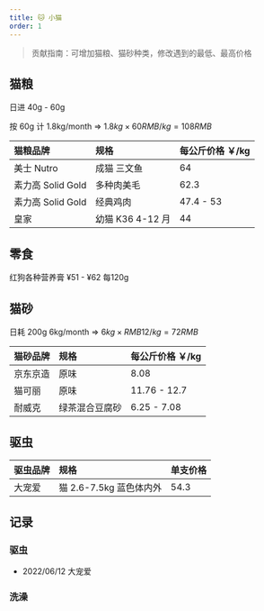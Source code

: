 ```yaml
---
title: 🐱 小猫
order: 1
---
```


> 贡献指南：可增加猫粮、猫砂种类，修改遇到的最低、最高价格

## 猫粮

日进 40g - 60g

按 60g 计 1.8kg/month => $1.8kg \times 60RMB/kg = 108RMB$

| 猫粮品牌          | 规格             | 每公斤价格 ￥/kg |
| :---------------- | :--------------- | :--------------- |
| 美士 Nutro        | 成猫 三文鱼      | 64               |
| 素力高 Solid Gold | 多种肉美毛       | 62.3             |
| 素力高 Solid Gold | 经典鸡肉         | 47.4 - 53        |
| 皇家              | 幼猫 K36 4-12 月 | 44               |

## 零食

红狗各种营养膏 ¥51 - ¥62 每120g 

## 猫砂

日耗 200g 6kg/month => $6kg \times RMB12/kg = 72RMB$

| 猫砂品牌 | 规格           | 每公斤价格 ￥/kg |
| :------- | :------------- | :--------------- |
| 京东京造 | 原味           | 8.08             |
| 猫可丽   | 原味           | 11.76 - 12.7     |
| 耐威克   | 绿茶混合豆腐砂 | 6.25 - 7.08      |

## 驱虫

| 驱虫品牌 | 规格                    | 单支价格 |
| :------- | :---------------------- | :------- |
| 大宠爱   | 猫 2.6-7.5kg 蓝色体内外 | 54.3     |


## 记录

### 驱虫

- 2022/06/12 大宠爱

### 洗澡
